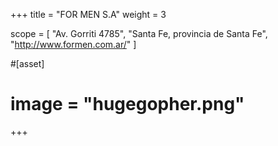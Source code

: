 +++
title = "FOR MEN S.A"
weight = 3

scope = [
  "Av. Gorriti 4785",
  "Santa Fe, provincia de Santa Fe",
  "http://www.formen.com.ar/"
]

#[asset]
#  image = "hugegopher.png"
+++